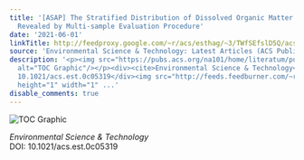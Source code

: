 ```yaml
---
title: '[ASAP] The Stratified Distribution of Dissolved Organic Matter in an AMD Lake
  Revealed by Multi-sample Evaluation Procedure'
date: '2021-06-01'
linkTitle: http://feedproxy.google.com/~r/acs/esthag/~3/TWfSEfslD5Q/acs.est.0c05319
source: 'Environmental Science & Technology: Latest Articles (ACS Publications)'
description: '<p><img src="https://pubs.acs.org/na101/home/literatum/publisher/achs/journals/content/esthag/0/esthag.ahead-of-print/acs.est.0c05319/20210601/images/medium/es0c05319_0008.gif"
  alt="TOC Graphic"/></p><div><cite>Environmental Science & Technology</cite></div><div>DOI:
  10.1021/acs.est.0c05319</div><img src="http://feeds.feedburner.com/~r/acs/esthag/~4/TWfSEfslD5Q"
  height="1" width="1" ...'
disable_comments: true
---
```

<p><img src="https://pubs.acs.org/na101/home/literatum/publisher/achs/journals/content/esthag/0/esthag.ahead-of-print/acs.est.0c05319/20210601/images/medium/es0c05319_0008.gif" alt="TOC Graphic"/></p><div><cite>Environmental Science & Technology</cite></div><div>DOI: 10.1021/acs.est.0c05319</div><img src="http://feeds.feedburner.com/~r/acs/esthag/~4/TWfSEfslD5Q" height="1" width="1" ...
